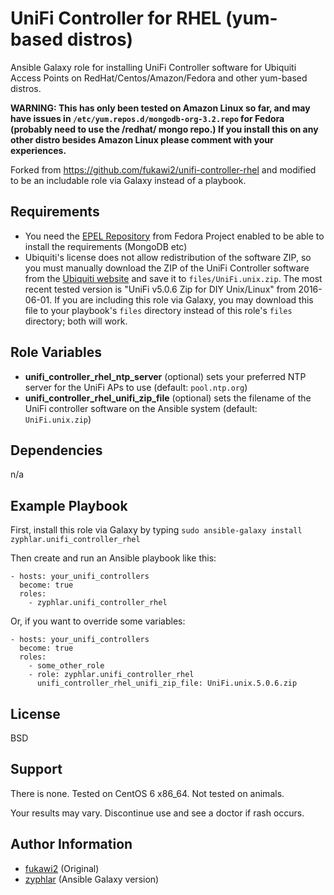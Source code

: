 UniFi Controller for RHEL (yum-based distros)
=============================================

Ansible Galaxy role for installing UniFi Controller software for Ubiquiti Access Points on RedHat/Centos/Amazon/Fedora and other yum-based distros.

**WARNING: This has only been tested on Amazon Linux so far, and may have issues in `/etc/yum.repos.d/mongodb-org-3.2.repo` for Fedora (probably need to use the /redhat/ mongo repo.) If you install this on any other distro besides Amazon Linux please comment with your experiences.**

Forked from https://github.com/fukawi2/unifi-controller-rhel and modified to be an includable role via Galaxy instead of a playbook.

Requirements
------------

- You need the [EPEL Repository](https://fedoraproject.org/wiki/EPEL) from Fedora Project enabled to be able to install the requirements (MongoDB etc)
- Ubiquiti's license does not allow redistribution of the software ZIP, so you must manually download the ZIP of the UniFi Controller software from the [Ubiquiti website](https://www.ubnt.com/download/unifi/) and save it to `files/UniFi.unix.zip`. The most recent tested version is "UniFi v5.0.6 Zip for DIY Unix/Linux" from 2016-06-01. If you are including this role via Galaxy, you may download this file to your playbook's `files` directory instead of this role's `files` directory; both will work.


Role Variables
--------------

- **unifi_controller_rhel_ntp_server** (optional) sets your preferred NTP server for the UniFi APs to use (default: `pool.ntp.org`)
- **unifi_controller_rhel_unifi_zip_file** (optional) sets the filename of the UniFi controller software on the Ansible system (default: `UniFi.unix.zip`)

Dependencies
------------

n/a

Example Playbook
----------------

First, install this role via Galaxy by typing `sudo ansible-galaxy install zyphlar.unifi_controller_rhel`

Then create and run an Ansible playbook like this:

    - hosts: your_unifi_controllers
      become: true
      roles:
        - zyphlar.unifi_controller_rhel

Or, if you want to override some variables:

    - hosts: your_unifi_controllers
      become: true
      roles:
        - some_other_role
        - role: zyphlar.unifi_controller_rhel
          unifi_controller_rhel_unifi_zip_file: UniFi.unix.5.0.6.zip

License
-------

BSD

Support
-------

There is none. Tested on CentOS 6 x86_64. Not tested on animals.

Your results may vary. Discontinue use and see a doctor if rash occurs.

Author Information
------------------

- [fukawi2](https://github.com/fukawi2) (Original)
- [zyphlar](https://github.com/zyphlar) (Ansible Galaxy version)
